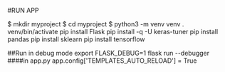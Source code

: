 #RUN APP

$ mkdir myproject
$ cd myproject
$ python3 -m venv venv
. venv/bin/activate
pip install Flask
pip install -q -U keras-tuner
pip install pandas
pip install sklearn
pip install tensorflow


##Run in debug mode
export FLASK_DEBUG=1
flask run  --debugger
####in app.py
 app.config['TEMPLATES_AUTO_RELOAD'] = True 